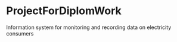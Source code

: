 # ProjectForDiplomWork
Information system for monitoring and recording data on electricity consumers
